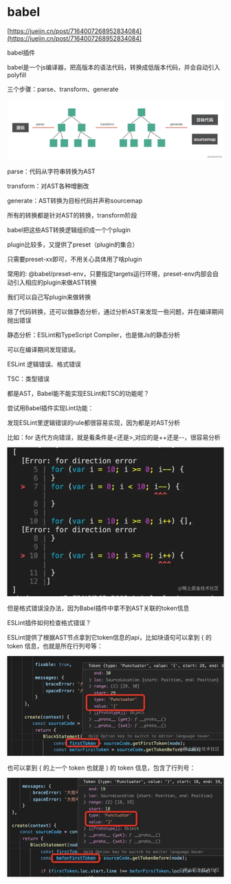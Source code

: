 # babel

[https://juejin.cn/post/7164007268952834084](https://juejin.cn/post/7164007268952834084)

babel插件

babel是一个js编译器，把高版本的语法代码，转换成低版本代码，并会自动引入 polyfill

三个步骤：parse、transform、generate

![img](./assets/ce6803cf0f244e4ba6bd0571954718af~tplv-k3u1fbpfcp-zoom-in-crop-mark.awebp.png)

parse：代码从字符串转换为AST

transform：对AST各种增删改

generate：AST转换为目标代码并声称sourcemap

所有的转换都是针对AST的转换，transform阶段

babel把这些AST转换逻辑组织成一个个plugin

plugin比较多，又提供了preset（plugin的集合）

只需要preset-xx即可，不用关心具体用了啥plugin

常用的: @babel/preset-env，只要指定targets运行环境，preset-env内部会自动引入相应的plugin来做AST转换

我们可以自己写plugin来做转换

除了代码转换，还可以做静态分析，通过分析AST来发现一些问题，并在编译期间抛出错误

静态分析：ESLint和TypeScript Compiler，也是做Js的静态分析

可以在编译期间发现错误。

ESLint 逻辑错误、格式错误

TSC：类型错误

都是AST，Babel能不能实现ESLint和TSC的功能呢？

尝试用Babel插件实现Lint功能：

发现ESLint里逻辑错误的rule都很容易实现，因为都是对AST分析

比如：for 迭代方向错误，就是看条件是<还是>,对应的是++还是--，很容易分析

![img](./assets/810fe33331cf4dc3b207bedf83331de6~tplv-k3u1fbpfcp-zoom-in-crop-mark.awebp.png)

但是格式错误没办法，因为Babel插件中拿不到AST关联的token信息

ESLint插件如何检查格式错误？

ESLint提供了根据AST节点拿到它token信息的api，比如块语句可以拿到 { 的 token 信息，也就是所在行列号等：

![img](./assets/02cba24873b04d33adf9464d4f22017b~tplv-k3u1fbpfcp-zoom-in-crop-mark.awebp.png)

也可以拿到 { 的上一个 token 也就是 ) 的 token 信息，包含了行列号：

![img](./assets/cba344fcee3f431c9d8ed1aee7d6ec0d~tplv-k3u1fbpfcp-zoom-in-crop-mark.png)